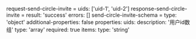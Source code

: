 request-send-circle-invite =
  uids: ['uid-1', 'uid-2']
response-send-circle-invite =
  result: 'success'
  errors: []
send-circle-invite-schema =
  type: 'object'
  additional-properties: false
  properties:
    uids:
      description: '用户id数组'
      type: 'array'
      required: true
      items:
        type: 'string'
